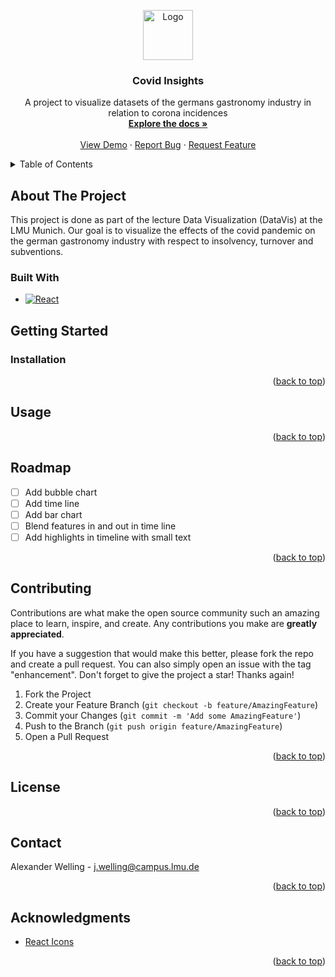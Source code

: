 <!-- PROJECT LOGO -->
<a name="readme-top"></a>
<div align="center">
  <a href="https://github.com/othneildrew/Best-README-Template">
    <img src="images/logo.png" alt="Logo" width="80" height="80">
  </a>

  <h3 align="center">Covid Insights</h3>

  <p align="center">
    A project to visualize datasets of the germans gastronomy industry in relation to corona incidences
    <br />
    <a href="https://github.com/InfoVis22/CovInsights"><strong>Explore the docs »</strong></a>
    <br />
    <br />
    <a href="https://github.com/InfoVis22/CovInsights">View Demo</a>
    ·
    <a href="https://github.com/InfoVis22/CovInsights/issues">Report Bug</a>
    ·
    <a href="https://github.com/InfoVis22/CovInsights/issues">Request Feature</a>
  </p>
</div>

<!-- TABLE OF CONTENTS -->
<details>
  <summary>Table of Contents</summary>
  <ol>
    <li>
      <a href="#about-the-project">About The Project</a>
      <ul>
        <li><a href="#built-with">Built With</a></li>
      </ul>
    </li>
    <li>
      <a href="#getting-started">Getting Started</a>
      <ul>
        <li><a href="#prerequisites">Prerequisites</a></li>
        <li><a href="#installation">Installation</a></li>
      </ul>
    </li>
    <li><a href="#usage">Usage</a></li>
    <li><a href="#roadmap">Roadmap</a></li>
    <li><a href="#contributing">Contributing</a></li>
    <li><a href="#license">License</a></li>
    <li><a href="#contact">Contact</a></li>
    <li><a href="#acknowledgments">Acknowledgments</a></li>
  </ol>
</details>

<!-- ABOUT THE PROJECT -->
## About The Project
This project is done as part of the lecture Data Visualization (DataVis) at the LMU Munich. Our goal is to visualize the effects of the covid pandemic on the german gastronomy industry with respect to insolvency, turnover and subventions.
### Built With
* [![React][React.js]][React-url]

<!-- GETTING STARTED -->
## Getting Started
### Installation

<p align="right">(<a href="#readme-top">back to top</a>)</p>

<!-- USAGE EXAMPLES -->
## Usage

<p align="right">(<a href="#readme-top">back to top</a>)</p>

<!-- ROADMAP -->
## Roadmap
- [ ] Add bubble chart
- [ ] Add time line
- [ ] Add bar chart
- [ ] Blend features in and out in time line
- [ ] Add highlights in timeline with small text

<p align="right">(<a href="#readme-top">back to top</a>)</p>

<!-- CONTRIBUTING -->
## Contributing
Contributions are what make the open source community such an amazing place to learn, inspire, and create. Any contributions you make are **greatly appreciated**.

If you have a suggestion that would make this better, please fork the repo and create a pull request. You can also simply open an issue with the tag "enhancement".
Don't forget to give the project a star! Thanks again!

1. Fork the Project
2. Create your Feature Branch (`git checkout -b feature/AmazingFeature`)
3. Commit your Changes (`git commit -m 'Add some AmazingFeature'`)
4. Push to the Branch (`git push origin feature/AmazingFeature`)
5. Open a Pull Request

<p align="right">(<a href="#readme-top">back to top</a>)</p>

<!-- LICENSE -->
## License

<p align="right">(<a href="#readme-top">back to top</a>)</p>

<!-- CONTACT -->
## Contact
Alexander Welling - j.welling@campus.lmu.de
<p align="right">(<a href="#readme-top">back to top</a>)</p>

<!-- ACKNOWLEDGMENTS -->
## Acknowledgments
* [React Icons](https://react-icons.github.io/react-icons/search)
  
<p align="right">(<a href="#readme-top">back to top</a>)</p>

<!-- MARKDOWN LINKS & IMAGES -->
<!-- https://www.markdownguide.org/basic-syntax/#reference-style-links -->
[React.js]: https://img.shields.io/badge/React-20232A?style=for-the-badge&logo=react&logoColor=61DAFB
[React-url]: https://reactjs.org/